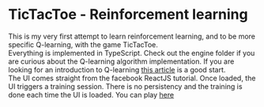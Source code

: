 # TicTacToe - Reinforcement learning
This is my very first attempt to learn reinforcement learning, and to be more specific Q-learning, with the game TicTacToe.  
Everything is implemented in TypeScript. Check out the engine folder if you are curious about the Q-learning algorithm implementation. If you are looking for an introduction to Q-learning [this article](https://neuro.cs.ut.ee/demystifying-deep-reinforcement-learning/) is a good start.    
The UI comes straight from the facebook ReactJS tutorial. 
Once loaded, the UI triggers a training session. There is no persistency and the training is done each time the UI is loaded.
You can play [here](https://alexvictoor.github.io/tic-tac-toe-rl)